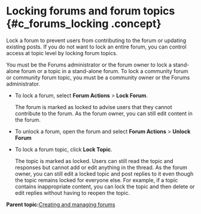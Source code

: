 # Locking forums and forum topics {#c_forums_locking .concept}

Lock a forum to prevent users from contributing to the forum or updating existing posts. If you do not want to lock an entire forum, you can control access at topic level by locking forum topics.

You must be the Forums administrator or the forum owner to lock a stand-alone forum or a topic in a stand-alone forum. To lock a community forum or community forum topic, you must be a community owner or the Forums administrator.

-   To lock a forum, select **Forum Actions** \> **Lock Forum**.

    The forum is marked as locked to advise users that they cannot contribute to the forum. As the forum owner, you can still edit content in the forum.

-   To unlock a forum, open the forum and select **Forum Actions** \> **Unlock Forum**
-   To lock a forum topic, click **Lock Topic**.

    The topic is marked as locked. Users can still read the topic and responses but cannot add or edit anything in the thread. As the forum owner, you can still edit a locked topic and post replies to it even though the topic remains locked for everyone else. For example, if a topic contains inappropriate content, you can lock the topic and then delete or edit replies without having to reopen the topic.


**Parent topic:**[Creating and managing forums](../forums/c_forums_manage_forums.md)

